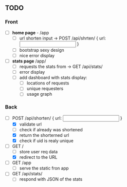 ## TODO

### Front

- [ ] **home page** - /app
  - [ ] url shorten input -> POST /api/shrten/ { url: <input url> }
  - [ ] bootstrap sexy design
  - [ ] nice error display
- [ ] **stats page** /app/<hash>
  - [ ] requests the stats from -> GET /api/stats/<hash>
  - [ ] error display
  - [ ] add dashboard with stats display:
    - [ ] locations of requests
    - [ ] unique requesters
    - [ ] usage graph

### Back

- [ ] POST /api/shorten/ { url: <input url> }
  - [x] validate url
  - [ ] check if already was shortened
  - [x] return the shorterned url
  - [x] check if uid is realy unique
- [ ] GET /<hash>
  - [ ] store user req data
  - [x] redirect to the URL
- [ ] GET /app
  - [ ] serve the static fron app
- [ ] GET /api/stats/<hash>
  - [ ] respond with JSON of the stats

